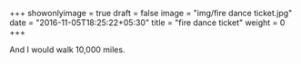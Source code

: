 +++
showonlyimage = true
draft = false
image = "img/fire dance ticket.jpg"
date = "2016-11-05T18:25:22+05:30"
title = "fire dance ticket"
weight = 0
+++

And I would walk 10,000 miles.

